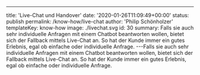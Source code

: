 ---

title: 'Live-Chat und Handover'
date: '2020-01-26T11:09:49+00:00'
status: publish
permalink: /know-how/live-chat
author: 'Philip Schönholzer'
templateKey: know-how
image: ./livechat.svg
id: 30
summary: Falls sie auch sehr individuelle Anfragen mit einem Chatbot beantworten
wollen, bietet sich der Fallback mittels Live-Chat an. So hat der Kunde
immer ein gutes Erlebnis, egal ob einfache oder individuelle Anfrage.
---Falls sie auch sehr individuelle Anfragen mit einem Chatbot beantworten wollen, bietet sich der Fallback mittels Live-Chat an. So hat der Kunde immer ein gutes Erlebnis, egal ob einfache oder individuelle Anfrage.
